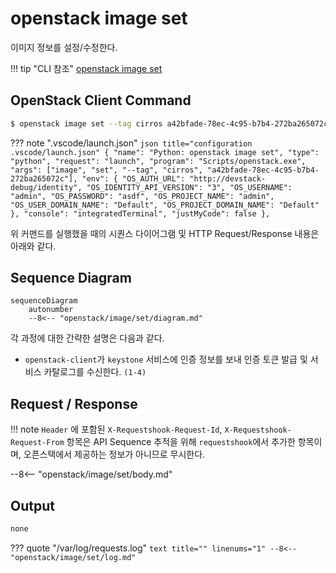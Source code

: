 # openstack image set

이미지 정보를 설정/수정한다.

!!! tip "CLI 참조"
    [openstack image set](https://docs.openstack.org/python-openstackclient/zed/cli/command-objects/image-v2.html#image-set)

## OpenStack Client Command
``` bash title="python3-openstackclient command"
$ openstack image set --tag cirros a42bfade-78ec-4c95-b7b4-272ba265072c
```

??? note ".vscode/launch.json"
    ``` json title="configuration .vscode/launch.json"
    {
        "name": "Python: openstack image set",
        "type": "python",
        "request": "launch",
        "program": "Scripts/openstack.exe",
        "args": ["image", "set", "--tag", "cirros", "a42bfade-78ec-4c95-b7b4-272ba265072c"],
        "env": {
            "OS_AUTH_URL": "http://devstack-debug/identity",
            "OS_IDENTITY_API_VERSION": "3",
            "OS_USERNAME": "admin",
            "OS_PASSWORD": "asdf",
            "OS_PROJECT_NAME": "admin",
            "OS_USER_DOMAIN_NAME": "Default",
            "OS_PROJECT_DOMAIN_NAME": "Default"
        },
        "console": "integratedTerminal",
        "justMyCode": false
    },
    ```

위 커맨드를 실행했을 때의 시퀀스 다이어그램 및 HTTP Request/Response 내용은 아래와 같다.  

## Sequence Diagram

``` mermaid
sequenceDiagram
    autonumber
    --8<-- "openstack/image/set/diagram.md"
```

각 과정에 대한 간략한 설명은 다음과 같다.   

- `openstack-client`가 `keystone` 서비스에 인증 정보를 보내 인증 토큰 발급 및 서비스 카탈로그를 수신한다. `(1-4)`


## Request / Response

!!! note
    `Header` 에 포함된 `X-Requestshook-Request-Id`, `X-Requestshook-Request-From` 항목은 API Sequence 추적을 위해 `requestshook`에서 추가한 항목이며, 오픈스택에서 제공하는 정보가 아니므로 무시한다.  

--8<-- "openstack/image/set/body.md"

## Output

``` bash title="openstack image set --tag cirros a42bfade-78ec-4c95-b7b4-272ba265072c"
none
```

??? quote "/var/log/requests.log"
    ``` text title="" linenums="1"
    --8<-- "openstack/image/set/log.md"
    ```
